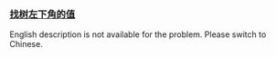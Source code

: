 ### [找树左下角的值](https://leetcode.com/problems/LwUNpT)

<p>English description is not available for the problem. Please switch to Chinese.</p>
